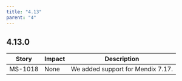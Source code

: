 ```yaml
---
title: "4.13"
parent: "4"
---
```


## 4.13.0

| Story | Impact | Description |
|---|---|---|
| MS-1018 | None | We added support for Mendix 7.17. |
